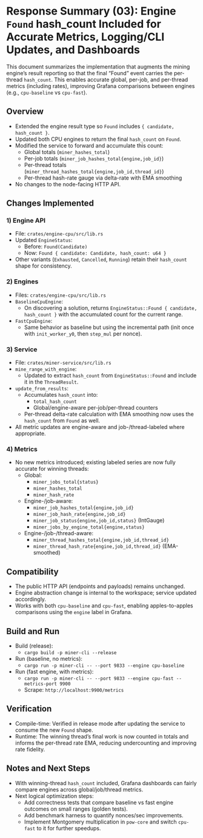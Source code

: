 # Response Summary (03): Engine `Found` hash_count Included for Accurate Metrics, Logging/CLI Updates, and Dashboards

This document summarizes the implementation that augments the mining engine’s result reporting so that the final “Found” event carries the per-thread `hash_count`. This enables accurate global, per-job, and per-thread metrics (including rates), improving Grafana comparisons between engines (e.g., `cpu-baseline` vs `cpu-fast`).

## Overview

- Extended the engine result type so `Found` includes `{ candidate, hash_count }`.
- Updated both CPU engines to return the final `hash_count` on `Found`.
- Modified the service to forward and accumulate this count:
  - Global totals (`miner_hashes_total`)
  - Per-job totals (`miner_job_hashes_total{engine,job_id}`)
  - Per-thread totals (`miner_thread_hashes_total{engine,job_id,thread_id}`)
  - Per-thread hash-rate gauge via delta-rate with EMA smoothing
- No changes to the node-facing HTTP API.

## Changes Implemented

### 1) Engine API

- File: `crates/engine-cpu/src/lib.rs`
- Updated `EngineStatus`:
  - Before: `Found(Candidate)`
  - Now: `Found { candidate: Candidate, hash_count: u64 }`
- Other variants (`Exhausted`, `Cancelled`, `Running`) retain their `hash_count` shape for consistency.

### 2) Engines

- Files: `crates/engine-cpu/src/lib.rs`
- `BaselineCpuEngine`:
  - On discovering a solution, returns `EngineStatus::Found { candidate, hash_count }` with the accumulated count for the current range.
- `FastCpuEngine`:
  - Same behavior as baseline but using the incremental path (init once with `init_worker_y0`, then `step_mul` per nonce).

### 3) Service

- File: `crates/miner-service/src/lib.rs`
- `mine_range_with_engine`:
  - Updated to extract `hash_count` from `EngineStatus::Found` and include it in the `ThreadResult`.
- `update_from_results`:
  - Accumulates `hash_count` into:
    - `total_hash_count`
    - Global/engine-aware per-job/per-thread counters
  - Per-thread delta-rate calculation with EMA smoothing now uses the `hash_count` from `Found` as well.
- All metric updates are engine-aware and job-/thread-labeled where appropriate.

### 4) Metrics

- No new metrics introduced; existing labeled series are now fully accurate for winning threads:
  - Global:
    - `miner_jobs_total{status}`
    - `miner_hashes_total`
    - `miner_hash_rate`
  - Engine-/job-aware:
    - `miner_job_hashes_total{engine,job_id}`
    - `miner_job_hash_rate{engine,job_id}`
    - `miner_job_status{engine,job_id,status}` (IntGauge)
    - `miner_jobs_by_engine_total{engine,status}`
  - Engine-/job-/thread-aware:
    - `miner_thread_hashes_total{engine,job_id,thread_id}`
    - `miner_thread_hash_rate{engine,job_id,thread_id}` (EMA-smoothed)

## Compatibility

- The public HTTP API (endpoints and payloads) remains unchanged.
- Engine abstraction change is internal to the workspace; service updated accordingly.
- Works with both `cpu-baseline` and `cpu-fast`, enabling apples-to-apples comparisons using the `engine` label in Grafana.

## Build and Run

- Build (release):
  - `cargo build -p miner-cli --release`
- Run (baseline, no metrics):
  - `cargo run -p miner-cli -- --port 9833 --engine cpu-baseline`
- Run (fast engine, with metrics):
  - `cargo run -p miner-cli -- --port 9833 --engine cpu-fast --metrics-port 9900`
  - Scrape: `http://localhost:9900/metrics`

## Verification

- Compile-time: Verified in release mode after updating the service to consume the new `Found` shape.
- Runtime: The winning thread’s final work is now counted in totals and informs the per-thread rate EMA, reducing undercounting and improving rate fidelity.

## Notes and Next Steps

- With winning-thread `hash_count` included, Grafana dashboards can fairly compare engines across global/job/thread metrics.
- Next logical optimization steps:
  - Add correctness tests that compare baseline vs fast engine outcomes on small ranges (golden tests).
  - Add benchmark harness to quantify nonces/sec improvements.
  - Implement Montgomery multiplication in `pow-core` and switch `cpu-fast` to it for further speedups.